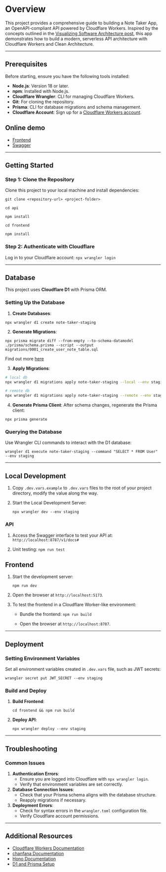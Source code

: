 # Overview

This project provides a comprehensive guide to building a Note Taker App, an OpenAPI-compliant API powered by Cloudflare Workers. Inspired by the concepts outlined in the [Visualizing Software Architecture post](https://hihoay.substack.com/p/visualizing-software-architecture), this app demonstrates how to build a modern, serverless API architecture with Cloudflare Workers and Clean Architecture.

---

## Prerequisites

Before starting, ensure you have the following tools installed:

- **Node.js**: Version 18 or later.
- **npm**: Installed with Node.js.
- **Cloudflare Wrangler**: CLI for managing Cloudflare Workers.
- **Git**: For cloning the repository.
- **Prisma**: CLI for database migrations and schema management.
- **Cloudflare Account**: Sign up for a [Cloudflare Workers account](https://workers.dev).

## Online demo

- [Frontend](https://note-taker-staging.vukhanhtruong.workers.dev)
- [Swagger](https://note-taker-staging.vukhanhtruong.workers.dev/v1/docs)

---

## Getting Started

### Step 1: Clone the Repository

Clone this project to your local machine and install dependencies:

```
git clone <repository-url> <project-folder>

cd api

npm install

cd frontend

npm install
```

### Step 2: Authenticate with Cloudflare

Log in to your Cloudflare account: `npx wrangler login`

---

## Database

This project uses **Cloudflare D1** with Prisma ORM.

### Setting Up the Database

1.  **Create Databases**:

```
npx wrangler d1 create note-taker-staging
```

2.  **Generate Migrations**:

```
npx prisma migrate diff --from-empty --to-schema-datamodel ./prisma/schema.prisma --script --output migrations/0001_create_user_note_table.sql
```

Find out more [here](https://www.prisma.io/docs/orm/overview/databases/cloudflare-d1)

3.  **Apply Migrations**:

```sh
# local db
npx wrangler d1 migrations apply note-taker-staging --local --env staging

# remote db
npx wrangler d1 migrations apply note-taker-staging --remote --env staging
```

4.  **Generate Prisma Client**: After schema changes, regenerate the Prisma client:

```
npx prisma generate
```

### Querying the Database

Use Wrangler CLI commands to interact with the D1 database:

```
wrangler d1 execute note-taker-staging --command "SELECT * FROM User" --env staging
```

---

## Local Development

1. Copy `.dev.vars.example` to `.dev.vars` files to the root of your project directory, modify the value along the way.

2. Start the Local Development Server:

   `npx wrangler dev --env staging`

### API

1.  Access the Swagger interface to test your API at: `http://localhost:8787/v1/docs#`

2.  Unit testing: `npm run test`

## Frontend

1.  Start the development server:

    `npm run dev`

2.  Open the browser at `http://localhost:5173`.

3.  To test the frontend in a Cloudflare Worker-like environment:

    - Bundle the frontend:
      `npm run build`

    - Open the browser at `http://localhost:8787`.

---

## Deployment

### Setting Environment Variables

Set all environment variables created in `.dev.vars` file, such as JWT secrets:

`wrangler secret put JWT_SECRET --env staging`

### Build and Deploy

1.  **Build Frontend**:

    `cd frontend && npm run build`

2.  **Deploy API**:

    `npx wrangler deploy --env staging`

---

## Troubleshooting

### Common Issues

1.  **Authentication Errors**:
    - Ensure you are logged into Cloudflare with `npx wrangler login`.
    - Verify that environment variables are set correctly.
2.  **Database Connection Issues**:
    - Check that your Prisma schema aligns with the database structure.
    - Reapply migrations if necessary.
3.  **Deployment Errors**:
    - Check for syntax errors in the `wrangler.toml` configuration file.
    - Verify Cloudflare account permissions.

---

## Additional Resources

- [Cloudflare Workers Documentation](https://developers.cloudflare.com/workers/)
- [chanfana Documentation](https://chanfana.pages.dev/)
- [Hono Documentation](https://hono.dev/docs/)
- [D1 and Prisma Setup](https://developers.cloudflare.com/d1/tutorials/d1-and-prisma-orm/)
